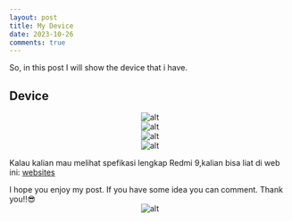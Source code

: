 ```yaml
---
layout: post
title: My Device
date: 2023-10-26
comments: true
---
```

So, in this post I will show the device that i have.

## Device

<span style="display:block;text-align:center">![alt](https://cece987.github.io/assets/img/myDevice/device1[1].png)</span>
<span style="display:block;text-align:center">![alt](https://cece987.github.io/assets/img/myDevice/device2[1].png)</span>
<span style="display:block;text-align:center">![alt](https://cece987.github.io/assets/img/myDevice/device3[1].png)</span>
<span style="display:block;text-align:center">![alt](https://cece987.github.io/assets/img/myDevice/device4[1].png)</span>

Kalau kalian mau melihat spefikasi lengkap Redmi 9,kalian bisa liat di web ini: [websites](https://www.gsmarena.com/xiaomi_redmi_9-10233.php)


I hope you enjoy my post. If you have some idea you can comment. Thank you!!😎
<span style="display:block;text-align:center">![alt](https://ivanafirmansyah.github.io/assets/img/myDevice/meme.jpg)</span>
